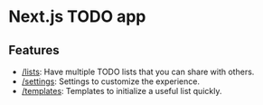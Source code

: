 # Next.js TODO app

## Features

- [/lists](http://localhost:3000/lists): Have multiple TODO lists that you can share with others.
- [/settings](http://localhost:3000/settings): Settings to customize the experience.
- [/templates](http://localhost:3000/templates): Templates to initialize a useful list quickly.
